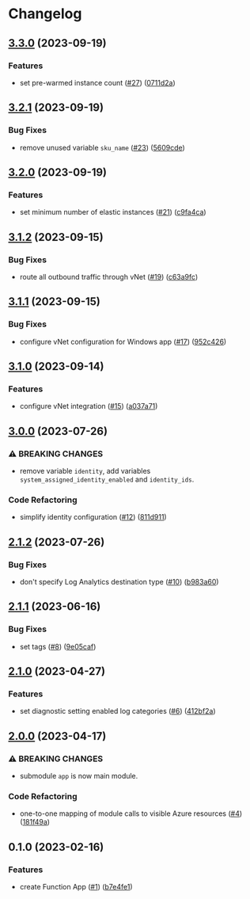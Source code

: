 # Changelog

## [3.3.0](https://github.com/equinor/terraform-azurerm-function-app/compare/v3.2.1...v3.3.0) (2023-09-19)


### Features

* set pre-warmed instance count ([#27](https://github.com/equinor/terraform-azurerm-function-app/issues/27)) ([0711d2a](https://github.com/equinor/terraform-azurerm-function-app/commit/0711d2aa5b17459503b3fb511e0835622165551f))

## [3.2.1](https://github.com/equinor/terraform-azurerm-function-app/compare/v3.2.0...v3.2.1) (2023-09-19)


### Bug Fixes

* remove unused variable `sku_name` ([#23](https://github.com/equinor/terraform-azurerm-function-app/issues/23)) ([5609cde](https://github.com/equinor/terraform-azurerm-function-app/commit/5609cdea0955ee91851907037af1c71844bf8b00))

## [3.2.0](https://github.com/equinor/terraform-azurerm-function-app/compare/v3.1.2...v3.2.0) (2023-09-19)


### Features

* set minimum number of elastic instances ([#21](https://github.com/equinor/terraform-azurerm-function-app/issues/21)) ([c9fa4ca](https://github.com/equinor/terraform-azurerm-function-app/commit/c9fa4ca399346054c2597e61a44373f19c4fd590))

## [3.1.2](https://github.com/equinor/terraform-azurerm-function-app/compare/v3.1.1...v3.1.2) (2023-09-15)


### Bug Fixes

* route all outbound traffic through vNet ([#19](https://github.com/equinor/terraform-azurerm-function-app/issues/19)) ([c63a9fc](https://github.com/equinor/terraform-azurerm-function-app/commit/c63a9fcbfc0935d331ac4368a82a3afab52a3d06))

## [3.1.1](https://github.com/equinor/terraform-azurerm-function-app/compare/v3.1.0...v3.1.1) (2023-09-15)


### Bug Fixes

* configure vNet configuration for Windows app ([#17](https://github.com/equinor/terraform-azurerm-function-app/issues/17)) ([952c426](https://github.com/equinor/terraform-azurerm-function-app/commit/952c4265a5ea65cd09b500b04ac311e712f84c91))

## [3.1.0](https://github.com/equinor/terraform-azurerm-function-app/compare/v3.0.0...v3.1.0) (2023-09-14)


### Features

* configure vNet integration ([#15](https://github.com/equinor/terraform-azurerm-function-app/issues/15)) ([a037a71](https://github.com/equinor/terraform-azurerm-function-app/commit/a037a71dbbf1729167bfec7a217ecdbce5bd307a))

## [3.0.0](https://github.com/equinor/terraform-azurerm-function-app/compare/v2.1.2...v3.0.0) (2023-07-26)


### ⚠ BREAKING CHANGES

* remove variable `identity`, add variables `system_assigned_identity_enabled` and `identity_ids`.

### Code Refactoring

* simplify identity configuration ([#12](https://github.com/equinor/terraform-azurerm-function-app/issues/12)) ([811d911](https://github.com/equinor/terraform-azurerm-function-app/commit/811d911b319c0754227a3f231c5a24cddca11b1e))

## [2.1.2](https://github.com/equinor/terraform-azurerm-function-app/compare/v2.1.1...v2.1.2) (2023-07-26)


### Bug Fixes

* don't specify Log Analytics destination type ([#10](https://github.com/equinor/terraform-azurerm-function-app/issues/10)) ([b983a60](https://github.com/equinor/terraform-azurerm-function-app/commit/b983a60e4379abfe9afd1e2a57d677baee21b6e1))

## [2.1.1](https://github.com/equinor/terraform-azurerm-function-app/compare/v2.1.0...v2.1.1) (2023-06-16)


### Bug Fixes

* set tags ([#8](https://github.com/equinor/terraform-azurerm-function-app/issues/8)) ([9e05caf](https://github.com/equinor/terraform-azurerm-function-app/commit/9e05caf30107d1c6da39c188ce7676eb726bf7c2))

## [2.1.0](https://github.com/equinor/terraform-azurerm-function-app/compare/v2.0.0...v2.1.0) (2023-04-27)


### Features

* set diagnostic setting enabled log categories ([#6](https://github.com/equinor/terraform-azurerm-function-app/issues/6)) ([412bf2a](https://github.com/equinor/terraform-azurerm-function-app/commit/412bf2a4e10217502e72ae74eaa191576ad874c0))

## [2.0.0](https://github.com/equinor/terraform-azurerm-function-app/compare/v1.0.0...v2.0.0) (2023-04-17)


### ⚠ BREAKING CHANGES

* submodule `app` is now main module.

### Code Refactoring

* one-to-one mapping of module calls to visible Azure resources ([#4](https://github.com/equinor/terraform-azurerm-function-app/issues/4)) ([181f49a](https://github.com/equinor/terraform-azurerm-function-app/commit/181f49a3924f12266310ac6a79013306d5c619a9))

## 0.1.0 (2023-02-16)


### Features

* create Function App ([#1](https://github.com/equinor/terraform-azurerm-function-app/issues/1)) ([b7e4fe1](https://github.com/equinor/terraform-azurerm-function-app/commit/b7e4fe1f7bb6fc0eafebd344914f937d4537f1a9))
